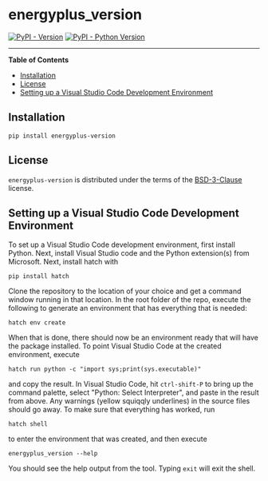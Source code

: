# energyplus_version

[![PyPI - Version](https://img.shields.io/pypi/v/energyplus-version.svg)](https://pypi.org/project/energyplus-version)
[![PyPI - Python Version](https://img.shields.io/pypi/pyversions/energyplus-version.svg)](https://pypi.org/project/energyplus-version)

-----

**Table of Contents**

- [Installation](#installation)
- [License](#license)
- [Setting up a Visual Studio Code Development Environment](#setting-up-a-visual-studio-code-development-environment)

## Installation

```console
pip install energyplus-version
```

## License

`energyplus-version` is distributed under the terms of the [BSD-3-Clause](https://spdx.org/licenses/BSD-3-Clause.html) license.

## Setting up a Visual Studio Code Development Environment

To set up a Visual Studio Code development environment, first install Python. Next, install Visual Studio code and the Python extension(s) from Microsoft. Next, install hatch with

```console
pip install hatch
```

Clone the repository to the location of your choice and get a command window running in that location. In the root folder of the repo, execute the following to generate an environment that has everything that is needed:

```console
hatch env create
```

When that is done, there should now be an environment ready that will have the package installed. To point Visual Studio Code at the created environment, execute

```console
hatch run python -c "import sys;print(sys.executable)"
```

and copy the result. In Visual Studio Code, hit `ctrl-shift-P` to bring up the command palette, select "Python: Select Interpreter", and paste in the result from above. Any warnings (yellow squiqqly underlines) in the source files should go away. To make sure that everything has worked, run

```console
hatch shell
```

to enter the environment that was created, and then execute

```console
energyplus_version --help
```

You should see the help output from the tool. Typing `exit` will exit the shell. 
